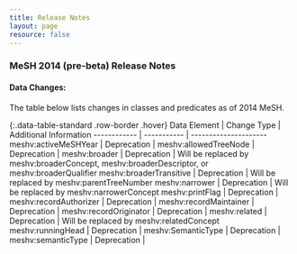 ```yaml
---
title: Release Notes
layout: page
resource: false
---
```


### MeSH 2014 (pre-beta) Release Notes

#### Data Changes:
The table below lists changes in classes and predicates as of 2014 MeSH.  

{:.data-table-standard .row-border .hover}
Data Element | Change Type | Additional Information
------------ | ----------- | ---------------------
meshv:activeMeSHYear | Deprecation | 
meshv:allowedTreeNode | Deprecation |
meshv:broader | Deprecation | Will be replaced by meshv:broaderConcept, meshv:broaderDescriptor, or meshv:broaderQualifier
meshv:broaderTransitive | Deprecation | Will be replaced by meshv:parentTreeNumber 
meshv:narrower | Deprecation | Will be replaced by meshv:narrowerConcept
meshv:printFlag | Deprecation | 
meshv:recordAuthorizer | Deprecation |
meshv:recordMaintainer | Deprecation |
meshv:recordOriginator | Deprecation |
meshv:related | Deprecation | Will be replaced by meshv:relatedConcept
meshv:runningHead | Deprecation |
meshv:SemanticType | Deprecation |
meshv:semanticType | Deprecation |






